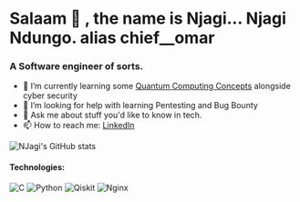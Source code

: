 # Salaam 👋 , the name is Njagi... Njagi Ndungo. alias chief__omar


### A Software engineer of sorts.

- 🌱 I’m currently learning some [Quantum Computing Concepts](https://qiskit.org/textbook-beta/course/introduction-course/) alongside cyber security
- 🤔 I’m looking for help with learning Pentesting and Bug Bounty
- 💬 Ask me about stuff you'd like to know in tech.
- 📫 How to reach me: [LinkedIn](https://www.linkedin.com/in/a-njagi-ndungo/)

![NJagi's GitHub stats](https://github-readme-stats.vercel.app/api?username=enzonjagi&show_icons=true&theme=radical)

#### Technologies: 
![C](https://img.shields.io/badge/c-%2300599C.svg?style=for-the-badge&logo=c&logoColor=white) ![Python](https://img.shields.io/badge/python-3670A0?style=for-the-badge&logo=python&logoColor=ffdd54) ![Qiskit](https://img.shields.io/badge/Qiskit-%236929C4.svg?style=for-the-badge&logo=Qiskit&logoColor=white) ![Nginx](https://img.shields.io/badge/nginx-%23009639.svg?style=for-the-badge&logo=nginx&logoColor=white) 

